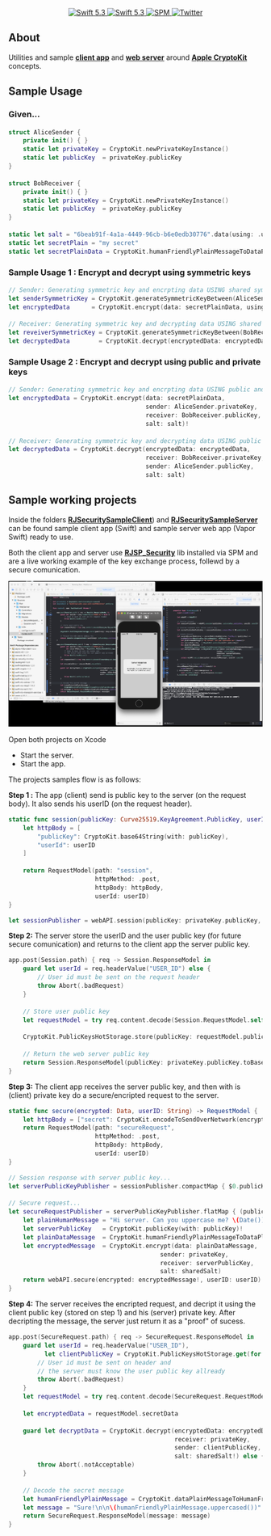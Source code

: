 <p align="center">
   <a href="https://developer.apple.com/swift/">
      <img src="https://img.shields.io/badge/Swift-5.3-orange.svg?style=flat" alt="Swift 5.3">
   </a>
    <a href="https://developer.apple.com/swift/">
      <img src="https://img.shields.io/badge/Xcode-12.0.1-blue.svg" alt="Swift 5.3">
   </a>
   <a href="https://github.com/apple/swift-package-manager">
      <img src="https://img.shields.io/badge/Swift%20Package%20Manager-compatible-brightgreen.svg" alt="SPM">
   </a>
   <a href="https://twitter.com/ricardo_psantos/">
      <img src="https://img.shields.io/badge/Twitter-@ricardo_psantos-blue.svg?style=flat" alt="Twitter">
   </a>
</p>

## About

Utilities and sample [__client app__](https://github.com/ricardopsantos/RJSP_Security/tree/master/_RJSecuritySampleClient) and [__web server__](https://github.com/ricardopsantos/RJSP_Security/tree/master/_RJSecuritySampleServer) around [__Apple CryptoKit__](https://developer.apple.com/documentation/cryptokit) concepts.

## Sample Usage

### Given...

```swift 
struct AliceSender {
    private init() { }
    static let privateKey = CryptoKit.newPrivateKeyInstance()
    static let publicKey  = privateKey.publicKey
}
 
struct BobReceiver {
    private init() { }
    static let privateKey = CryptoKit.newPrivateKeyInstance()
    static let publicKey  = privateKey.publicKey
}

static let salt = "6beab91f-4a1a-4449-96cb-b6e0edb30776".data(using: .utf8)!
static let secretPlain = "my secret"
static let secretPlainData = CryptoKit.humanFriendlyPlainMessageToDataPlainMessage(secretPlain)!
```

### Sample Usage 1 : Encrypt and decrypt using symmetric keys

```swift
// Sender: Generating symmetric key and encrpting data USING shared symmetric key
let senderSymmetricKey = CryptoKit.generateSymmetricKeyBetween(AliceSender.privateKey, and: BobReceiver.publicKey, salt: salt)!
let encryptedData      = CryptoKit.encrypt(data: secretPlainData, using: senderSymmetricKey)!

// Receiver: Generating symmetric key and decrypting data USING shared symmetric key
let reveiverSymmetricKey = CryptoKit.generateSymmetricKeyBetween(BobReceiver.privateKey, and: AliceSender.publicKey, salt: salt)!
let decryptedData        = CryptoKit.decrypt(encryptedData: encryptedData, using: reveiverSymmetricKey)

```

### Sample Usage 2 : Encrypt and decrypt using public and private keys


```swift
// Sender: Generating symmetric key and encrpting data USING public and private keys
let encryptedData = CryptoKit.encrypt(data: secretPlainData,
                                      sender: AliceSender.privateKey,
                                      receiver: BobReceiver.publicKey,
                                      salt: salt)!

// Receiver: Generating symmetric key and decrypting data USING public and private keys
let decryptedData = CryptoKit.decrypt(encryptedData: encryptedData,
                                      receiver: BobReceiver.privateKey,
                                      sender: AliceSender.publicKey,
                                      salt: salt)
```

## Sample working projects

Inside the folders [__RJSecuritySampleClient__](https://github.com/ricardopsantos/RJSP_Security/tree/master/_RJSecuritySampleClient)) and [__RJSecuritySampleServer__](https://github.com/ricardopsantos/RJSP_Security/tree/master/_RJSecuritySampleServer) can be found sample client app (Swift) and sample server web app (Vapor Swift) ready to use. 

Both the client app and server use [__RJSP_Security__](https://github.com/ricardopsantos/RJSP_Security) lib installed via SPM and are a live working example of the key exchange process, follewd by a secure comunication.

![alt text](_Documents/image1.png)

Open both projects on Xcode

* Start the server.
* Start the app.

The projects samples flow is as follows:

__Step 1 :__ The app (client) send is public key to the server (on the request body). It also sends his userID (on the request header). 

```swift
static func session(publicKey: Curve25519.KeyAgreement.PublicKey, userID: String) -> RequestModel {
    let httpBody = [
        "publicKey": CryptoKit.base64String(with: publicKey),
        "userId": userID
    ]
    
    return RequestModel(path: "session",
                        httpMethod: .post,
                        httpBody: httpBody,
                        userId: userID)
}
```

```swift
let sessionPublisher = webAPI.session(publicKey: privateKey.publicKey, userID: userID)
```

__Step 2:__ The server store the userID and the user public key (for future secure comunication) and returns to the client app the server public key.

```swift
app.post(Session.path) { req -> Session.ResponseModel in
    guard let userId = req.headerValue("USER_ID") else {
        // User id must be sent on the request header
        throw Abort(.badRequest)
    }
    
    // Store user public key
    let requestModel = try req.content.decode(Session.RequestModel.self)
    
    CryptoKit.PublicKeysHotStorage.store(publicKey: requestModel.publicKey, for: userId)

    // Return the web server public key
    return Session.ResponseModel(publicKey: privateKey.publicKey.toBase64String)
}
```
    
__Step 3:__ The client app receives the server public key, and then with is (client) private key do a secure/encripted request to the server.

```swift
static func secure(encrypted: Data, userID: String) -> RequestModel {
    let httpBody = ["secret": CryptoKit.encodeToSendOverNetwork(encrypted: encrypted)]
    return RequestModel(path: "secureRequest",
                        httpMethod: .post,
                        httpBody: httpBody,
                        userId: userID)
}
```

```swift
// Session response with server public key...
let serverPublicKeyPublisher = sessionPublisher.compactMap { $0.publicKey }
    
// Secure request...
let secureRequestPublisher = serverPublicKeyPublisher.flatMap { (publicKey) -> AnyPublisher<ResponseDto.SecureRequest, APIError> in
    let plainHumanMessage = "Hi server. Can you uppercase me? \(Date())"
    let serverPublicKey   = CryptoKit.publicKey(with: publicKey)!
    let plainDataMessage  = CryptoKit.humanFriendlyPlainMessageToDataPlainMessage(plainHumanMessage)!
    let encryptedMessage  = CryptoKit.encrypt(data: plainDataMessage,
                                          sender: privateKey,
                                          receiver: serverPublicKey,
                                          salt: sharedSalt)
    return webAPI.secure(encrypted: encryptedMessage!, userID: userID)
}
```

__Step 4:__ The server receives the encripted request, and decript it using the client public key (stored on step 1) and his (server) private key. After decripting the message, the server just return it as a "proof" of sucess.

```swift
app.post(SecureRequest.path) { req -> SecureRequest.ResponseModel in
    guard let userId = req.headerValue("USER_ID"),
          let clientPublicKey = CryptoKit.PublicKeysHotStorage.get(for: userId) else {
        // User id must be sent on header and
        // the server must know the user public key allready
        throw Abort(.badRequest)
    }
    let requestModel = try req.content.decode(SecureRequest.RequestModel.self)
    
    let encryptedData = requestModel.secretData
    
    guard let decryptData = CryptoKit.decrypt(encryptedData: encryptedData!,
                                              receiver: privateKey,
                                              sender: clientPublicKey,
                                              salt: sharedSalt!) else {
        throw Abort(.notAcceptable)
    }
    
    // Decode the secret message
    let humanFriendlyPlainMessage = CryptoKit.dataPlainMessageToHumanFriendlyPlainMessage(decryptData)!
    let message = "Sure!\n\n\(humanFriendlyPlainMessage.uppercased())"
    return SecureRequest.ResponseModel(message: message)
}
```
